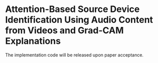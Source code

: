# Attention-Based Source Device Identification Using Audio Content from Videos and Grad-CAM Explanations

The implementation code will be released upon paper acceptance.
